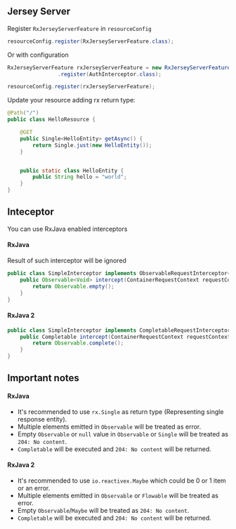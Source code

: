 ## Jersey Server
Register `RxJerseyServerFeature` in `resourceConfig`
```java
resourceConfig.register(RxJerseyServerFeature.class);
```
Or with configuration
```java
RxJerseyServerFeature rxJerseyServerFeature = new RxJerseyServerFeature()
                .register(AuthInterceptor.class);

resourceConfig.register(rxJerseyServerFeature);
```

Update your resource adding rx return type:
```java
@Path("/")
public class HelloResource {

    @GET
    public Single<HelloEntity> getAsync() {
        return Single.just(new HelloEntity());
    }


    public static class HelloEntity {
        public String hello = "world";
    }
}
```

## Inteceptor
You can use RxJava enabled interceptors

#### RxJava
Result of such interceptor will be ignored
```java
public class SimpleInterceptor implements ObservableRequestInterceptor<Void> {
    public Observable<Void> intercept(ContainerRequestContext requestContext) {
        return Observable.empty();
    }
}
```

#### RxJava 2
```java
public class SimpleInterceptor implements CompletableRequestInterceptor {
    public Completable intercept(ContainerRequestContext requestContext) {
        return Observable.complete();
    }
}
```


## Important notes
#### RxJava
 - It's recommended to use `rx.Single` as return type (Representing single response entity).
 - Multiple elements emitted in `Observable` will be treated as error.
 - Empty `Observable` or `null` value in `Observable` or `Single` will be treated as `204: No content`.
 - `Completable` will be executed and `204: No content` will be returned.

#### RxJava 2
 - It's recommended to use `io.reactivex.Maybe` which could be 0 or 1 item or an error.
 - Multiple elements emitted in `Observable` or `Flowable` will be treated as error.
 - Empty `Observable`/`Maybe` will be treated as `204: No content`.
 - `Completable` will be executed and `204: No content` will be returned.
